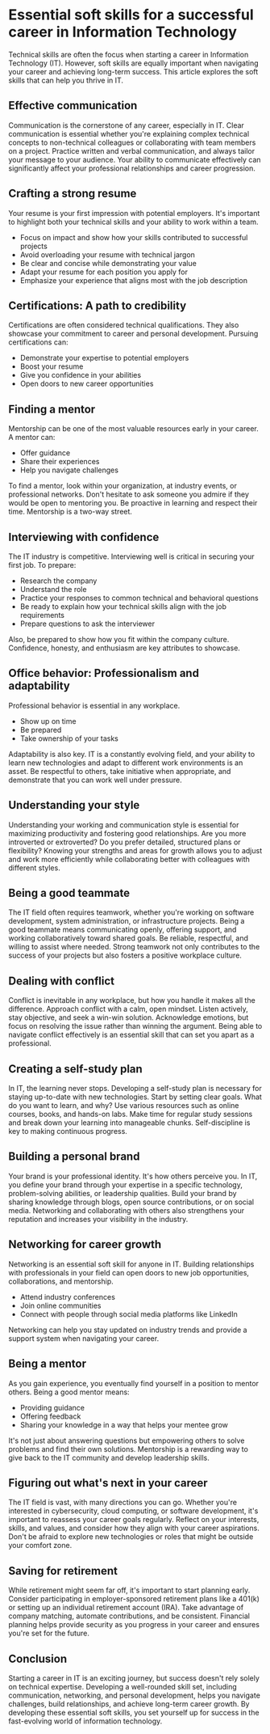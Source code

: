 # Essential soft skills for a successful career in Information Technology

Technical skills are often the focus when starting a career in Information Technology (IT). However,
soft skills are equally important when navigating your career and achieving long-term success. This
article explores the soft skills that can help you thrive in IT.

## Effective communication

Communication is the cornerstone of any career, especially in IT. Clear communication is essential
whether you're explaining complex technical concepts to non-technical colleagues or collaborating
with team members on a project. Practice written and verbal communication, and always tailor your
message to your audience. Your ability to communicate effectively can significantly affect your
professional relationships and career progression.

## Crafting a strong resume

Your resume is your first impression with potential employers. It's important to highlight both your
technical skills and your ability to work within a team.

- Focus on impact and show how your skills contributed to successful projects
- Avoid overloading your resume with technical jargon
- Be clear and concise while demonstrating your value
- Adapt your resume for each position you apply for
- Emphasize your experience that aligns most with the job description

## Certifications: A path to credibility

Certifications are often considered technical qualifications. They also showcase your commitment to
career and personal development. Pursuing certifications can:

- Demonstrate your expertise to potential employers
- Boost your resume
- Give you confidence in your abilities
- Open doors to new career opportunities

## Finding a mentor

Mentorship can be one of the most valuable resources early in your career. A mentor can:

- Offer guidance
- Share their experiences
- Help you navigate challenges

To find a mentor, look within your organization, at industry events, or professional networks. Don't
hesitate to ask someone you admire if they would be open to mentoring you. Be proactive in learning
and respect their time. Mentorship is a two-way street.

## Interviewing with confidence

The IT industry is competitive. Interviewing well is critical in securing your first job. To
prepare:

- Research the company
- Understand the role
- Practice your responses to common technical and behavioral questions
- Be ready to explain how your technical skills align with the job requirements
- Prepare questions to ask the interviewer

Also, be prepared to show how you fit within the company culture. Confidence, honesty, and
enthusiasm are key attributes to showcase.

## Office behavior: Professionalism and adaptability

Professional behavior is essential in any workplace.

- Show up on time
- Be prepared
- Take ownership of your tasks

Adaptability is also key. IT is a constantly evolving field, and your ability to learn new
technologies and adapt to different work environments is an asset. Be respectful to others, take
initiative when appropriate, and demonstrate that you can work well under pressure.

## Understanding your style

Understanding your working and communication style is essential for maximizing productivity and
fostering good relationships. Are you more introverted or extroverted? Do you prefer detailed,
structured plans or flexibility? Knowing your strengths and areas for growth allows you to adjust
and work more efficiently while collaborating better with colleagues with different styles.

## Being a good teammate

The IT field often requires teamwork, whether you're working on software development, system
administration, or infrastructure projects. Being a good teammate means communicating openly,
offering support, and working collaboratively toward shared goals. Be reliable, respectful, and
willing to assist where needed. Strong teamwork not only contributes to the success of your projects
but also fosters a positive workplace culture.

## Dealing with conflict

Conflict is inevitable in any workplace, but how you handle it makes all the difference. Approach
conflict with a calm, open mindset. Listen actively, stay objective, and seek a win-win solution.
Acknowledge emotions, but focus on resolving the issue rather than winning the argument. Being able
to navigate conflict effectively is an essential skill that can set you apart as a professional.

## Creating a self-study plan

In IT, the learning never stops. Developing a self-study plan is necessary for staying up-to-date
with new technologies. Start by setting clear goals. What do you want to learn, and why? Use various
resources such as online courses, books, and hands-on labs. Make time for regular study sessions and
break down your learning into manageable chunks. Self-discipline is key to making continuous
progress.

## Building a personal brand

Your brand is your professional identity. It's how others perceive you. In IT, you define your brand
through your expertise in a specific technology, problem-solving abilities, or leadership qualities.
Build your brand by sharing knowledge through blogs, open source contributions, or on social media.
Networking and collaborating with others also strengthens your reputation and increases your
visibility in the industry.

## Networking for career growth

Networking is an essential soft skill for anyone in IT. Building relationships with professionals in
your field can open doors to new job opportunities, collaborations, and mentorship.

- Attend industry conferences
- Join online communities
- Connect with people through social media platforms like LinkedIn

Networking can help you stay updated on industry trends and provide a support system when navigating
your career.

## Being a mentor

As you gain experience, you eventually find yourself in a position to mentor others. Being a good
mentor means:

- Providing guidance
- Offering feedback
- Sharing your knowledge in a way that helps your mentee grow

It's not just about answering questions but empowering others to solve problems and find their own
solutions. Mentorship is a rewarding way to give back to the IT community and develop leadership
skills.

## Figuring out what's next in your career

The IT field is vast, with many directions you can go. Whether you're interested in cybersecurity,
cloud computing, or software development, it's important to reassess your career goals regularly.
Reflect on your interests, skills, and values, and consider how they align with your career
aspirations. Don't be afraid to explore new technologies or roles that might be outside your comfort
zone.

## Saving for retirement

While retirement might seem far off, it's important to start planning early. Consider participating
in employer-sponsored retirement plans like a 401(k) or setting up an individual retirement account
(IRA). Take advantage of company matching, automate contributions, and be consistent. Financial
planning helps provide security as you progress in your career and ensures you're set for the
future.

## Conclusion

Starting a career in IT is an exciting journey, but success doesn't rely solely on technical
expertise. Developing a well-rounded skill set, including communication, networking, and personal
development, helps you navigate challenges, build relationships, and achieve long-term career
growth. By developing these essential soft skills, you set yourself up for success in the
fast-evolving world of information technology.
